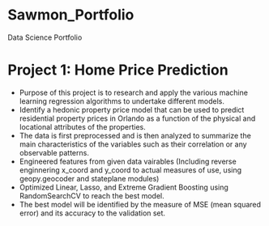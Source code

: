 # Sawmon_Portfolio
Data Science Portfolio

# Project 1: Home Price Prediction
* Purpose of this project is to research and apply the various machine learning regression algorithms to undertake different models.
* Identify a hedonic property price model that can be used to predict residential property prices in Orlando as a function of the physical and locational attributes of the properties. 
* The data is first preprocessed and is then analyzed to summarize the main characteristics of the variables such as their correlation or any observable patterns.
* Engineered features from given data vairables (Including reverse enginnering x_coord and y_coord to actual measures of use, using geopy.geocoder and stateplane modules)
* Optimized Linear, Lasso, and Extreme Gradient Boosting using RandomSearchCV to reach the best model.
* The best model will be identified by the measure of MSE (mean squared error) and its accuracy to the validation set.
